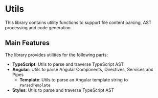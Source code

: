 # Utils

This library contains utility functions to support file content parsing, AST processing and code generation.

## Main Features

The library provides utilities for the following parts:
- **TypeScript**: Utils to parse and traverse TypeScript AST 
- **Angular**: Utils to parse Angular Components, Directives, Services and Pipes
  - **Template**: Utils to parse an Angular template string to `ParsedTemplate` 
- **Styles**: Utils to parse and traverse TypeScript AST
